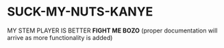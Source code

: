 # SUCK-MY-NUTS-KANYE
MY STEM PLAYER IS BETTER **FIGHT ME BOZO**
(proper documentation will arrive as more functionality is added)